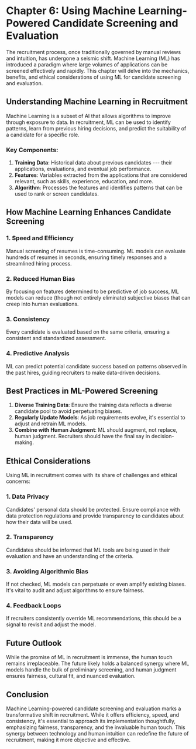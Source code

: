 Chapter 6: Using Machine Learning-Powered Candidate Screening and Evaluation
============================================================================

The recruitment process, once traditionally governed by manual reviews and intuition, has undergone a seismic shift. Machine Learning (ML) has introduced a paradigm where large volumes of applications can be screened effectively and rapidly. This chapter will delve into the mechanics, benefits, and ethical considerations of using ML for candidate screening and evaluation.

Understanding Machine Learning in Recruitment
---------------------------------------------

Machine Learning is a subset of AI that allows algorithms to improve through exposure to data. In recruitment, ML can be used to identify patterns, learn from previous hiring decisions, and predict the suitability of a candidate for a specific role.

### **Key Components:**

1. **Training Data**: Historical data about previous candidates --- their applications, evaluations, and eventual job performance.
2. **Features**: Variables extracted from the applications that are considered relevant, such as skills, experience, education, and more.
3. **Algorithm**: Processes the features and identifies patterns that can be used to rank or screen candidates.

How Machine Learning Enhances Candidate Screening
-------------------------------------------------

### 1. **Speed and Efficiency**

Manual screening of resumes is time-consuming. ML models can evaluate hundreds of resumes in seconds, ensuring timely responses and a streamlined hiring process.

### 2. **Reduced Human Bias**

By focusing on features determined to be predictive of job success, ML models can reduce (though not entirely eliminate) subjective biases that can creep into human evaluations.

### 3. **Consistency**

Every candidate is evaluated based on the same criteria, ensuring a consistent and standardized assessment.

### 4. **Predictive Analysis**

ML can predict potential candidate success based on patterns observed in the past hires, guiding recruiters to make data-driven decisions.

Best Practices in ML-Powered Screening
--------------------------------------

1. **Diverse Training Data**: Ensure the training data reflects a diverse candidate pool to avoid perpetuating biases.
2. **Regularly Update Models**: As job requirements evolve, it's essential to adjust and retrain ML models.
3. **Combine with Human Judgment**: ML should augment, not replace, human judgment. Recruiters should have the final say in decision-making.

Ethical Considerations
----------------------

Using ML in recruitment comes with its share of challenges and ethical concerns:

### 1. **Data Privacy**

Candidates' personal data should be protected. Ensure compliance with data protection regulations and provide transparency to candidates about how their data will be used.

### 2. **Transparency**

Candidates should be informed that ML tools are being used in their evaluation and have an understanding of the criteria.

### 3. **Avoiding Algorithmic Bias**

If not checked, ML models can perpetuate or even amplify existing biases. It's vital to audit and adjust algorithms to ensure fairness.

### 4. **Feedback Loops**

If recruiters consistently override ML recommendations, this should be a signal to revisit and adjust the model.

Future Outlook
--------------

While the promise of ML in recruitment is immense, the human touch remains irreplaceable. The future likely holds a balanced synergy where ML models handle the bulk of preliminary screening, and human judgment ensures fairness, cultural fit, and nuanced evaluation.

Conclusion
----------

Machine Learning-powered candidate screening and evaluation marks a transformative shift in recruitment. While it offers efficiency, speed, and consistency, it's essential to approach its implementation thoughtfully, emphasizing fairness, transparency, and the invaluable human touch. This synergy between technology and human intuition can redefine the future of recruitment, making it more objective and effective.
